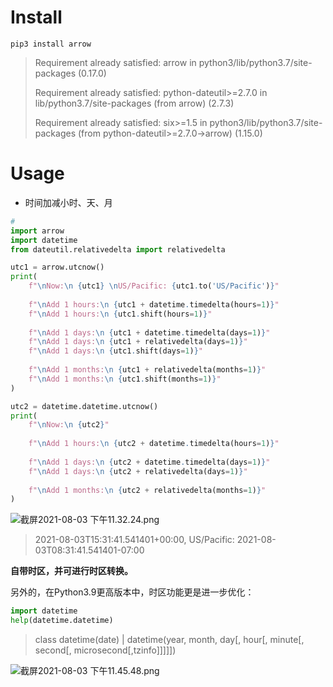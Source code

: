 # Install

```shell
pip3 install arrow
```
> Requirement already satisfied: arrow in python3/lib/python3.7/site-packages (0.17.0)
> 
> Requirement already satisfied: python-dateutil>=2.7.0 in lib/python3.7/site-packages (from arrow) (2.7.3)
> 
> Requirement already satisfied: six>=1.5 in python3/lib/python3.7/site-packages (from python-dateutil>=2.7.0->arrow) (1.15.0)
> 

# Usage

- 时间加减小时、天、月

```python
#
import arrow
import datetime
from dateutil.relativedelta import relativedelta

utc1 = arrow.utcnow()
print(
    f"\nNow:\n {utc1} \nUS/Pacific: {utc1.to('US/Pacific')}"
    
    f"\nAdd 1 hours:\n {utc1 + datetime.timedelta(hours=1)}"
    f"\nAdd 1 hours:\n {utc1.shift(hours=1)}"
    
    f"\nAdd 1 days:\n {utc1 + datetime.timedelta(days=1)}"
    f"\nAdd 1 days:\n {utc1 + relativedelta(days=1)}"
    f"\nAdd 1 days:\n {utc1.shift(days=1)}"
    
    f"\nAdd 1 months:\n {utc1 + relativedelta(months=1)}"
    f"\nAdd 1 months:\n {utc1.shift(months=1)}"
)

utc2 = datetime.datetime.utcnow()
print(
    f"\nNow:\n {utc2}"
    
    f"\nAdd 1 hours:\n {utc2 + datetime.timedelta(hours=1)}"
    
    f"\nAdd 1 days:\n {utc2 + datetime.timedelta(days=1)}"
    f"\nAdd 1 days:\n {utc2 + relativedelta(days=1)}"
    
    f"\nAdd 1 months:\n {utc2 + relativedelta(months=1)}"
)
```

![截屏2021-08-03 下午11.32.24.png](https://cdn.nlark.com/yuque/0/2021/png/2666308/1628004756503-cb2d6f5c-6640-4285-ad69-650b06a72b9b.png#clientId=u4d7b1586-04b3-4&from=ui&height=533&id=u1db0604f&margin=%5Bobject%20Object%5D&name=%E6%88%AA%E5%B1%8F2021-08-03%20%E4%B8%8B%E5%8D%8811.32.24.png&originHeight=1192&originWidth=894&originalType=binary&ratio=1&size=138547&status=done&style=none&taskId=udae750b5-c35e-4b64-98e0-6d07319bdb2&width=400)

> 2021-08-03T15:31:41.541401+00:00, US/Pacific: 2021-08-03T08:31:41.541401-07:00

**自带时区，并可进行时区转换。**

另外的，在Python3.9更高版本中，时区功能更是进一步优化：

```python
import datetime
help(datetime.datetime)
```

> class datetime(date) |  datetime(year, month, day[, hour[, minute[, second[, microsecond[,tzinfo]]]]])

![截屏2021-08-03 下午11.45.48.png](https://cdn.nlark.com/yuque/0/2021/png/2666308/1628005557092-e069915f-cd1c-447f-87b1-9dfe5ebdff82.png#clientId=uaf498873-8134-4&from=ui&height=140&id=u5d3340da&margin=%5Bobject%20Object%5D&name=%E6%88%AA%E5%B1%8F2021-08-03%20%E4%B8%8B%E5%8D%8811.45.48.png&originHeight=354&originWidth=1520&originalType=binary&ratio=1&size=99819&status=done&style=none&taskId=u03db730b-5c31-46c7-afb8-f661e6a9fa8&width=600)

